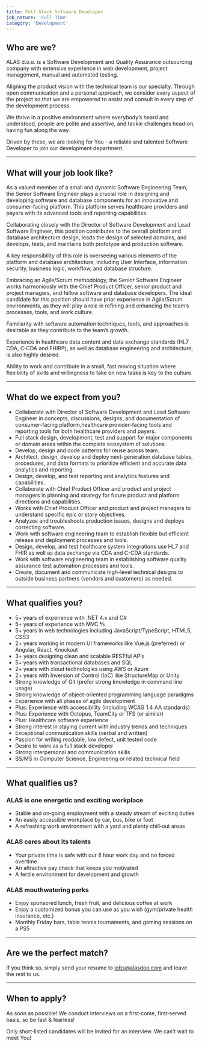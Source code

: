 ```yaml
---
title: Full Stack Software Developer
job_nature: 'Full Time'
category: 'Development'
---
```


## Who are we?

ALAS d.o.o. is a Software Development and Quality Assurance outsourcing company with extensive experience in web development, project management, manual and automated testing.

Aligning the product vision with the technical team is our specialty. Through open communication and a personal approach, we consider every aspect of the project so that we are empowered to assist and consult in every step of the development process.

We thrive in a positive environment where everybody’s heard and understood, people are polite and assertive, and tackle challenges head&#8209;on, having fun along the way.

Driven by these, we are looking for You - a reliable and talented Software Developer to join our development department.

---

## What will your job look like?

As a valued member of a small and dynamic Software Engineering Team, the Senior Software Engineer plays a crucial role in designing and developing software and database components for an innovative and consumer&#8209;facing platform. This platform serves healthcare providers and payers with its advanced tools and reporting capabilities.

Collaborating closely with the Director of Software Development and Lead Software Engineer, this position contributes to the overall platform and database architecture design, leads the design of selected domains, and develops, tests, and maintains both prototype and production software.

A key responsibility of this role is overseeing various elements of the platform and database architecture, including User Interface, information security, business logic, workflow, and database structure.

Embracing an Agile/Scrum methodology, the Senior Software Engineer works harmoniously with the Chief Product Officer, senior product and project managers, and fellow software and database developers. The ideal candidate for this position should have prior experience in Agile/Scrum environments, as they will play a role in refining and enhancing the team’s processes, tools, and work culture.

Familiarity with software automation techniques, tools, and approaches is desirable as they contribute to the team’s growth.

Experience in healthcare data content and data exchange standards (HL7 CDA, C&#8209;CDA and FHIR®), as well as database engineering and architecture, is also highly desired.

Ability to work and contribute in a small, fast moving situation where flexibility of skills and willingness to take on new tasks is key to the culture.

---

## What do we expect from you?

- Collaborate with Director of Software Development and Lead Software Engineer in concepts, discussions, designs, and documentation of consumer-facing platform,healthcare provider-facing tools and reporting tools for both healthcare providers and payers.
- Full stack design, development, test and support for major components or domain areas within the complete ecosystem of solutions.
- Develop, design and code patterns for reuse across team.
- Architect, design, develop and deploy next-generation database tables, procedures, and data formats to prioritize efficient and accurate data analytics and reporting.
- Design, develop, and test reporting and analytics features and capabilities.
- Collaborate with Chief Product Officer and product and project managers in planning and strategy for future product and platform directions and capabilities.
- Works with Chief Product Officer and product and project managers to understand specific epic or story objectives.
- Analyzes and troubleshoots production issues, designs and deploys correcting software.
- Work with software engineering team to establish flexible but efficient release and deployment processes and tools.
- Design, develop, and test healthcare system integrations use HL7 and FHIR as well as data exchange via CDA and C-CDA standards.
- Work with software engineering team in establishing software quality assurance test automation processes and tools.
- Create, document and communicate high-level technical designs to outside business partners (vendors and customers) as needed.

---

## What qualifies you?

- 5+ years of experience with .NET 4.x and C#
- 5+ years of experience with MVC 4⁄5
- 5+ years in web technologies including JavaScript/TypeScript, HTML5, CSS3
- 2+ years working in modern UI frameworks like Vue.js (preferred) or Angular, React, Knockout
- 3+ years designing clean and scalable RESTful APIs
- 5+ years with transactional databases and SQL
- 2+ years with cloud technologies using AWS or Azure
- 2+ years with Inversion of Control (IoC) like StructureMap or Unity
- Strong knowledge of Git (prefer strong knowledge in command line usage)
- Strong knowledge of object-oriented programming language paradigms
- Experience with all phases of agile development
- Plus: Experience with accessibility (including WCAG 1.4 AA standards)
- Plus: Experience with Octopus, TeamCity or TFS (or similar)
- Plus: Healthcare software experience
- Strong interest in staying current with industry trends and techniques
- Exceptional communication skills (verbal and written)
- Passion for writing readable, low defect, unit tested code
- Desire to work as a full stack developer
- Strong interpersonal and communication skills
- BS/MS in Computer Science, Engineering or related technical field

---

## What qualifies us?

### ALAS is one energetic and exciting workplace

- Stable and on&#8209;going employment with a steady stream of exciting duties
- An easily accessible workplace by car, bus, bike or foot
- A refreshing work environment with a yard and plenty chill&#8209;out areas

### ALAS cares about its talents

- Your private time is safe with our 8 hour work day and no forced overtime
- An attractive pay check that keeps you motivated
- A fertile environment for development and growth

### ALAS mouthwatering perks

- Enjoy sponsored lunch, fresh fruit, and delicious coffee at work
- Enjoy a customized bonus you can use as you wish (gym/private health insurance, etc.)
- Monthly Friday bars, table tennis tournaments, and gaming sessions on a PS5

---

## Are we the perfect match?

If you think so, simply send your resume to <jobs@alasdoo.com> and leave the rest to us.

---

## When to apply?

As soon as possible!
We conduct interviews on a first&#8209;come, first&#8209;served basis, so be fast & fearless!

Only short&#8209;listed candidates will be invited for an interview. We can’t wait to meet You!
